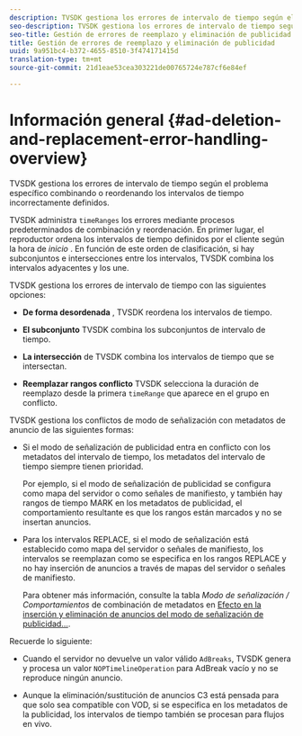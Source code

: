 ```yaml
---
description: TVSDK gestiona los errores de intervalo de tiempo según el problema específico combinando o reordenando los intervalos de tiempo incorrectamente definidos.
seo-description: TVSDK gestiona los errores de intervalo de tiempo según el problema específico combinando o reordenando los intervalos de tiempo incorrectamente definidos.
seo-title: Gestión de errores de reemplazo y eliminación de publicidad
title: Gestión de errores de reemplazo y eliminación de publicidad
uuid: 9a951bc4-b372-4655-8510-3f474171415d
translation-type: tm+mt
source-git-commit: 21d1eae53cea303221de00765724e787cf6e84ef

---
```



# Información general {#ad-deletion-and-replacement-error-handling-overview}

TVSDK gestiona los errores de intervalo de tiempo según el problema específico combinando o reordenando los intervalos de tiempo incorrectamente definidos.

TVSDK administra `timeRanges` los errores mediante procesos predeterminados de combinación y reordenación. En primer lugar, el reproductor ordena los intervalos de tiempo definidos por el cliente según la hora de *inicio* . En función de este orden de clasificación, si hay subconjuntos e intersecciones entre los intervalos, TVSDK combina los intervalos adyacentes y los une.

TVSDK gestiona los errores de intervalo de tiempo con las siguientes opciones:

* **De forma desordenada** , TVSDK reordena los intervalos de tiempo.

* **El subconjunto** TVSDK combina los subconjuntos de intervalo de tiempo.

* **La intersección** de TVSDK combina los intervalos de tiempo que se intersectan.

* **Reemplazar rangos conflicto** TVSDK selecciona la duración de reemplazo desde la primera `timeRange` que aparece en el grupo en conflicto.

TVSDK gestiona los conflictos de modo de señalización con metadatos de anuncio de las siguientes formas:

* Si el modo de señalización de publicidad entra en conflicto con los metadatos del intervalo de tiempo, los metadatos del intervalo de tiempo siempre tienen prioridad.

   Por ejemplo, si el modo de señalización de publicidad se configura como mapa del servidor o como señales de manifiesto, y también hay rangos de tiempo MARK en los metadatos de publicidad, el comportamiento resultante es que los rangos están marcados y no se insertan anuncios.
* Para los intervalos REPLACE, si el modo de señalización está establecido como mapa del servidor o señales de manifiesto, los intervalos se reemplazan como se especifica en los rangos REPLACE y no hay inserción de anuncios a través de mapas del servidor o señales de manifiesto.

   Para obtener más información, consulte la tabla *Modo de señalización / Comportamientos* de combinación de metadatos en [Efecto en la inserción y eliminación de anuncios del modo de señalización de publicidad...](../../../../tvsdk-2.7-for-android/ad-insertion/delete-replace-content-vod/c-psdk-android-2.7-signaling-mode-metadata-combos-android.md#c_psdk_signaling-mode-metadata-combos-android).

Recuerde lo siguiente:

* Cuando el servidor no devuelve un valor válido `AdBreaks`, TVSDK genera y procesa un valor `NOPTimelineOperation` para AdBreak vacío y no se reproduce ningún anuncio.

* Aunque la eliminación/sustitución de anuncios C3 está pensada para que solo sea compatible con VOD, si se especifica en los metadatos de la publicidad, los intervalos de tiempo también se procesan para flujos en vivo.

